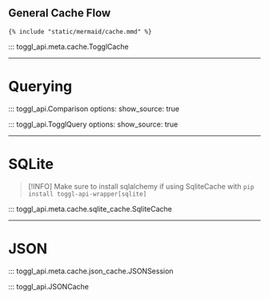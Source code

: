 ## General Cache Flow

```mermaid
{% include "static/mermaid/cache.mmd" %}
```

::: toggl_api.meta.cache.TogglCache

---

# Querying

::: toggl_api.Comparison
    options:
        show_source: true

::: toggl_api.TogglQuery
    options:
        show_source: true

---

# SQLite

> [!INFO]
> Make sure to install sqlalchemy if using SqliteCache with `pip install toggl-api-wrapper[sqlite]`

::: toggl_api.meta.cache.sqlite_cache.SqliteCache

---

# JSON

::: toggl_api.meta.cache.json_cache.JSONSession

::: toggl_api.JSONCache
